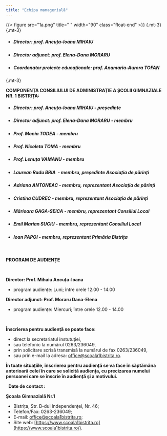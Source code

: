 ```yaml
---
title: "Echipa managerială"
---
```



 {{< figure src="1a.png" title=" " width="90" class="float-end" >}}
 {.mt-3}
 {.mt-3}

- ##### Director: prof. Ancuța-Ioana MIHAIU

- ##### Director adjunct: prof. Elena-Dana MORARU

- ##### Coordonator proiecte educaționale: prof.  Anamaria-Aurora TOFAN

 {.mt-3}
&nbsp;

**COMPONENȚA CONSILIULUI DE ADMINISTRAȚIE A ȘCOLII GIMNAZIALE NR. 1 BISTRIȚA:**
&nbsp;
&nbsp;

- ##### Director: prof. Ancuța-Ioana MIHAIU - președinte

- ##### Director adjunct: prof. Elena-Dana MORARU - membru
  
- ##### Prof. Monia TODEA - membru

- ##### Prof. Nicoleta TOMA - membru

- ##### Prof. Lenuța VAMANU - membru
  
- ##### Laurean Radu BRIA  - membru, președinte Asociația de părinți

- ##### Adriana ANTONEAC - membru, reprezentant Asociația de părinți

- ##### Cristina CUDREC - membru, reprezentant Asociația de părinți

- ##### Mărioara GAGA-SEICA - membru, reprezentant Consiliul Local

- ##### Emil Marian SUCIU - membru, reprezentant Consiliul Local

- ##### Ioan PAPOI - membru, reprezentant Primăria Bistrița

&nbsp;
&nbsp;

**PROGRAM DE AUDIENȚE**

&nbsp;

**Director: Prof. Mihaiu Ancuța-Ioana**
&nbsp;

- program audiențe: Luni; între orele 12.00 - 14.00
&nbsp;
&nbsp;

**Director adjunct: Prof. Moraru Dana-Elena**
&nbsp;

- program audiențe: Miercuri; între orele 12.00 - 14.00

&nbsp;
&nbsp;

**Înscrierea pentru audiență se poate face:**

- direct la secretariatul instutuției,
- sau telefonic la numărul 0263/236049,
- prin solicitare scrisă transmisă la numărul de fax 0263/236049,
- sau prin e-mail la adresa:  [office@scoala1bistrita.ro](mailto:office@scoala1bistrita.ro).

**În toate situațiile, înscrierea pentru audiență se va face în săptămâna anterioară celei în care se solicită audiența, cu precizarea numelui persoanei care se înscrie în audiență și a motivului.**

&nbsp;
**Date de contact :**
&nbsp;

 **Școala Gimnazială Nr.1**

- Bistrița, Str. B-dul Independenței, Nr. 46;
- Telefon/Fax: 0263-236049;
- E-mail:  [office@scoala1bistrita.ro](mailto:office@scoala1bistrita.ro);
- Site web:  [https://www.scoala1bistrita.ro](https://www.scoala1bistrita.ro/).

